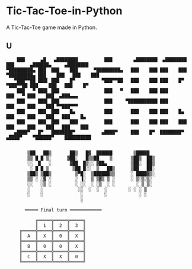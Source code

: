 # Tic-Tac-Toe-in-Python
A Tic-Tac-Toe game made in Python.

## U

        ███      ▄█   ▄████████          ███        ▄████████  ▄████████          ███      ▄██████▄     ▄████████ 
    ▀█████████▄ ███  ███    ███      ▀█████████▄   ███    ███ ███    ███      ▀█████████▄ ███    ███   ███    ███ 
       ▀███▀▀██ ███▌ ███    █▀          ▀███▀▀██   ███    ███ ███    █▀          ▀███▀▀██ ███    ███   ███    █▀  
        ███   ▀ ███▌ ███                 ███   ▀   ███    ███ ███                 ███   ▀ ███    ███  ▄███▄▄▄     
        ███     ███▌ ███                 ███     ▀███████████ ███                 ███     ███    ███ ▀▀███▀▀▀  
        ███     ███  ███    █▄           ███       ███    ███ ███    █▄           ███     ███    ███   ███    █▄ 
        ███     ███  ███    ███          ███       ███    ███ ███    ███          ███     ███    ███   ███    ███
       ▄████▀   █▀   ████████▀          ▄████▀     ███    █▀  ████████▀          ▄████▀    ▀██████▀    ██████████


            ▒██   ██▒       ██▒   █▓  ██████        ▒█████  
            ▒▒ █ █ ▒░      ▓██░   █▒▒██    ▒       ▒██▒  ██▒
            ░░  █   ░       ▓██  █▒░░ ▓██▄         ▒██░  ██▒
             ░ █ █ ▒         ▒██ █░░  ▒   ██▒      ▒██   ██░
            ▒██▒ ▒██▒         ▒▀█░  ▒██████▒▒      ░ ████▓▒░
            ▒▒ ░ ░▓ ░         ░ ▐░  ▒ ▒▓▒ ▒ ░      ░ ▒░▒░▒░ 
            ░░   ░▒ ░         ░ ░░  ░ ░▒  ░ ░        ░ ▒ ▒░ 
            ░    ░             ░░  ░  ░  ░        ░ ░ ░ ▒  
            ░    ░              ░        ░            ░ ░  
                                ░                          

           ═════ Final turn ════════════
        
               ╔═════╦═════╦═════╗
               ║  1  ║  2  ║  3  ║
         ╔═════╬═════╬═════╬═════╣
         ║  A  ║  X  ║  0  ║  X  ║
         ╠═════╬═════╬═════╬═════╣
         ║  B  ║  0  ║  0  ║  X  ║
         ╠═════╬═════╬═════╬═════╣
         ║  C  ║  X  ║  X  ║  0  ║
         ╚═════╩═════╩═════╩═════╝    
